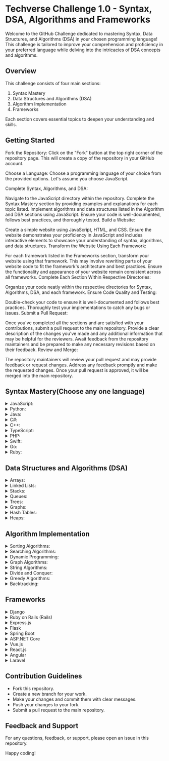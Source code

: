 # Techverse Challenge 1.0 - Syntax, DSA, Algorithms and Frameworks

Welcome to the GitHub Challenge dedicated to mastering Syntax, Data Structures, and Algorithms (DSA) in your chosen programming language! This challenge is tailored to improve your comprehension and proficiency in your preferred language while delving into the intricacies of DSA concepts and algorithms.

## Overview

This challenge consists of four main sections:

1. Syntax Mastery
2. Data Structures and Algorithms (DSA)
3. Algorithm Implementation
4. Frameworks

Each section covers essential topics to deepen your understanding and skills.

## Getting Started

Fork the Repository: Click on the "Fork" button at the top right corner of the repository page. This will create a copy of the repository in your GitHub account.

Choose a Language: Choose a programming language of your choice from the provided options. Let's assume you choose JavaScript.

Complete Syntax, Algorithms, and DSA:

Navigate to the JavaScript directory within the repository.
Complete the Syntax Mastery section by providing examples and explanations for each topic listed.
Implement algorithms and data structures listed in the Algorithm and DSA sections using JavaScript.
Ensure your code is well-documented, follows best practices, and thoroughly tested.
Build a Website:

Create a simple website using JavaScript, HTML, and CSS.
Ensure the website demonstrates your proficiency in JavaScript and includes interactive elements to showcase your understanding of syntax, algorithms, and data structures.
Transform the Website Using Each Framework:

For each framework listed in the Frameworks section, transform your website using that framework.
This may involve rewriting parts of your website code to fit the framework's architecture and best practices.
Ensure the functionality and appearance of your website remain consistent across all frameworks.
Complete Each Section Within Respective Directories:

Organize your code neatly within the respective directories for Syntax, Algorithms, DSA, and each framework.
Ensure Code Quality and Testing:

Double-check your code to ensure it is well-documented and follows best practices.
Thoroughly test your implementations to catch any bugs or issues.
Submit a Pull Request:

Once you've completed all the sections and are satisfied with your contributions, submit a pull request to the main repository.
Provide a clear description of the changes you've made and any additional information that may be helpful for the reviewers.
Await feedback from the repository maintainers and be prepared to make any necessary revisions based on their feedback.
Review and Merge:

The repository maintainers will review your pull request and may provide feedback or request changes.
Address any feedback promptly and make the requested changes.
Once your pull request is approved, it will be merged into the main repository.

## Syntax Mastery(Choose any one language)

<details>
<summary>JavaScript:</summary>

- Variables and Data Types
- Operators and Expressions
- Control Flow (if-else, loops)
- Functions and Modules
- Lists, Tuples, and Dictionaries (Arrays and Objects)
- File Handling (Note: Typically used in Node.js, not available in browser JavaScript)
- Exception Handling
- Object-Oriented Programming (Classes, Inheritance, Polymorphism)

</details>

<details>
<summary>Python:</summary>

- Variables and Data Types
- Operators and Expressions
- Control Flow (if-else, loops)
- Functions and Modules
- Lists, Tuples, and Dictionaries
- File Handling
- Exception Handling
- Object-Oriented Programming (Classes, Inheritance, Polymorphism)

</details>

<details>
<summary>Java:</summary>

- Variables and Data Types
- Operators and Expressions
- Control Flow (if-else, loops)
- Methods and Classes
- Arrays, Lists, and Maps
- File Handling
- Exception Handling
- Object-Oriented Programming (Classes, Inheritance, Polymorphism)

</details>

<details>
<summary>C#:</summary>

- Variables and Data Types
- Operators and Expressions
- Control Flow (if-else, loops)
- Methods and Classes
- Arrays, Lists, and Dictionaries
- File Handling
- Exception Handling
- Object-Oriented Programming (Classes, Inheritance, Polymorphism)

</details>

<details>
<summary>C++:</summary>

- Variables and Data Types
- Operators and Expressions
- Control Flow (if-else, loops)
- Functions and Classes
- Arrays, Vectors, and Maps
- File Handling
- Exception Handling
- Object-Oriented Programming (Classes, Inheritance, Polymorphism)

</details>

<details>
<summary>TypeScript:</summary>

- Variables and Data Types
- Operators and Expressions
- Control Flow (if-else, loops)
- Functions and Modules
- Arrays, Tuples, and Dictionaries
- File Handling (Note: Typically used in Node.js, not available in browser TypeScript)
- Exception Handling
- Object-Oriented Programming (Classes, Inheritance, Polymorphism)

</details>

<details>
<summary>PHP:</summary>

- Variables and Data Types
- Operators and Expressions
- Control Flow (if-else, loops)
- Functions and Modules
- Arrays and Associative Arrays
- File Handling
- Exception Handling
- Object-Oriented Programming (Classes, Inheritance, Polymorphism)

</details>

<details>
<summary>Swift:</summary>

- Variables and Data Types
- Operators and Expressions
- Control Flow (if-else, loops)
- Functions and Structures
- Arrays, Sets, and Dictionaries
- File Handling
- Exception Handling
- Object-Oriented Programming (Classes, Inheritance, Polymorphism)

</details>

<details>
<summary>Go:</summary>

- Variables and Data Types
- Operators and Expressions
- Control Flow (if-else, loops)
- Functions and Packages
- Arrays, Slices, and Maps
- File Handling
- Error Handling (No traditional exceptions)
- Object-Oriented Programming (Go doesn't have classes like traditional OOP)

</details>

<details>
<summary>Ruby:</summary>

- Variables and Data Types
- Operators and Expressions
- Control Flow (if-else, loops)
- Methods and Classes
- Arrays, Hashes, and Sets
- File Handling
- Exception Handling
- Object-Oriented Programming (Classes, Inheritance, Polymorphism)

</details>


## Data Structures and Algorithms (DSA)

<details>
<summary>Arrays:</summary>

- One-dimensional arrays
- Multi-dimensional arrays
- Dynamic arrays
- Sparse arrays
- Array operations (insertion, deletion, traversal, search)

</details>

<details>
<summary>Linked Lists:</summary>

- Singly linked lists
- Doubly linked lists
- Circular linked lists
- Linked list operations (insertion, deletion, traversal, search)

</details>

<details>
<summary>Stacks:</summary>

- Stack: Last-In-First-Out (LIFO) data structure
- Stack operations (push, pop, peek)

</details>

<details>
<summary>Queues:</summary>

- Queue: First-In-First-Out (FIFO) data structure
- Queue operations (enqueue, dequeue, peek)

</details>

<details>
<summary>Trees:</summary>

- Binary trees
- Binary search trees (BST)
- Balanced trees (AVL, Red-Black trees)
- Tree traversal algorithms (in-order, pre-order, post-order)
- Binary heap (min heap, max heap)

</details>

<details>
<summary>Graphs:</summary>

- Directed graphs
- Undirected graphs
- Weighted graphs
- Graph traversal algorithms (Breadth-First Search, Depth-First Search)
- Shortest path algorithms (Dijkstra's, Bellman-Ford)
- Minimum spanning tree algorithms (Prim's, Kruskal's)

</details>

<details>
<summary>Hash Tables:</summary>

- Hashing functions
- Collision resolution techniques (chaining, open addressing)
- Hash table operations (insertion, deletion, search)

</details>

<details>
<summary>Heaps:</summary>

- Binary heap (min heap, max heap)
- Heap operations (insertion, deletion, heapify)
- Priority queue implementation using heaps

</details>


## Algorithm Implementation


<details>
<summary>Sorting Algorithms:</summary>

- Bubble Sort: Compares adjacent elements and swaps them if they are in the wrong order.
- Selection Sort: Selects the smallest (or largest) element from the unsorted portion and swaps it with the first unsorted element.
- Insertion Sort: Builds the final sorted array one element at a time by repeatedly picking the next element and inserting it into the sorted portion of the array.
- Merge Sort: Divides the array into smaller subarrays, sorts them recursively, and then merges the sorted subarrays to produce the final sorted array.
- Quick Sort: Picks an element as a pivot, partitions the array around the pivot, and recursively sorts the subarrays on either side of the pivot.

</details>

<details>
<summary>Searching Algorithms:</summary>

- Linear Search: Sequentially checks each element of the list until a match is found or the end of the list is reached.
- Binary Search: Requires the array to be sorted and repeatedly divides the search interval in half until the target element is found or the interval is empty.

</details>

<details>
<summary>Dynamic Programming:</summary>

- Fibonacci: Calculates Fibonacci numbers efficiently using memoization or bottom-up approach.
- Knapsack: Solves the 0-1 knapsack problem by considering all possible items and maximizing the total value within the given weight constraint.
- Longest Common Subsequence: Finds the longest subsequence common to two sequences using dynamic programming techniques.

</details>

<details>
<summary>Graph Algorithms:</summary>

- Breadth-First Search (BFS): Explores all the neighbor nodes at the present depth prior to moving on to the nodes at the next depth level.
- Depth-First Search (DFS): Explores as far as possible along each branch before backtracking.
- Shortest Path: Finds the shortest path between two vertices in a graph using algorithms like Dijkstra's or Bellman-Ford.
- Minimum Spanning Tree: Finds a subset of edges that connect all vertices in the graph with the minimum possible total edge weight.

</details>

<details>
<summary>String Algorithms:</summary>

- String Matching: Finds occurrences of a substring within a larger string using algorithms like Naive String Matching or KMP.
- Longest Palindromic Substring: Finds the longest substring which is a palindrome within a given string.

</details>

<details>
<summary>Divide and Conquer:</summary>

- Merge Sort: Divides the array into smaller subarrays, sorts them recursively, and then merges the sorted subarrays to produce the final sorted array.
- Quick Sort: Picks an element as a pivot, partitions the array around the pivot, and recursively sorts the subarrays on either side of the pivot.

</details>

<details>
<summary>Greedy Algorithms:</summary>

- Selects the best choice at each stage with the hope that this local optimum will lead to a global optimum.

</details>

<details>
<summary>Backtracking:</summary>

- N-Queens: Solves the N-Queens problem by placing N queens on an NxN chessboard such that no two queens attack each other.
- Subset Sum: Finds whether there is a subset of the given set with a given sum using backtracking techniques.

</details>

## Frameworks
<details>
<summary>Django</summary>

A high-level Python web framework that encourages rapid development and clean, pragmatic design. It follows the Model-View-Controller (MVC) pattern and provides built-in features for authentication, URL routing, template engine, and database ORM.

[Official Website](https://www.djangoproject.com/)

</details>

<details>
<summary>Ruby on Rails (Rails)</summary>

A server-side web application framework written in Ruby. Rails follows the Model-View-Controller (MVC) pattern and emphasizes convention over configuration, making it easy to develop web applications with less code.

[Official Website](https://rubyonrails.org/)

</details>

<details>
<summary>Express.js</summary>

A minimalist and flexible Node.js web application framework that provides a robust set of features for building web and mobile applications. It is often used for creating APIs and server-side applications, with support for middleware and routing.

[Official Website](https://expressjs.com/)

</details>

<details>
<summary>Flask</summary>

A lightweight Python web framework that provides tools, libraries, and patterns to build web applications. Flask is known for its simplicity and extensibility, allowing developers to create scalable and customizable web applications.

[Official Website](https://flask.palletsprojects.com/)

</details>

<details>
<summary>Spring Boot</summary>

An open-source Java-based framework used to create microservices and stand-alone Spring-based applications. It simplifies the development process by providing auto-configuration and opinionated defaults, enabling developers to focus on writing business logic.

[Official Website](https://spring.io/projects/spring-boot)

</details>

<details>
<summary>ASP.NET Core</summary>

A cross-platform, high-performance framework for building modern, cloud-based, and internet-connected applications with .NET. It supports multiple programming languages, including C#, F#, and Visual Basic, and provides features like dependency injection, middleware, and MVC pattern.

[Official Website](https://dotnet.microsoft.com/apps/aspnet)

</details>

<details>
<summary>Vue.js</summary>

A progressive JavaScript framework used for building user interfaces and single-page applications. Vue.js is known for its simplicity, reactivity system, and ease of integration with existing projects, making it a popular choice for frontend development.

[Official Website](https://vuejs.org/)

</details>

<details>
<summary>React.js</summary>

A JavaScript library for building user interfaces, particularly single-page applications. React.js follows a component-based architecture, allowing developers to create reusable UI components and manage application state efficiently.

[Official Website](https://reactjs.org/)

</details>

<details>
<summary>Angular</summary>

A TypeScript-based open-source web application framework maintained by Google. Angular provides a comprehensive solution for building large-scale web applications with features like dependency injection, data binding, and powerful CLI tools.

[Official Website](https://angular.io/)

</details>

<details>
<summary>Laravel</summary>

A PHP web application framework known for its elegant syntax and expressive codebase. Laravel follows the Model-View-Controller (MVC) pattern and provides features like routing, authentication, and ORM for database interactions.

[Official Website](https://laravel.com/)

</details>



## Contribution Guidelines

- Fork this repository.
- Create a new branch for your work.
- Make your changes and commit them with clear messages.
- Push your changes to your fork.
- Submit a pull request to the main repository.

## Feedback and Support

For any questions, feedback, or support, please open an issue in this repository.

Happy coding!
